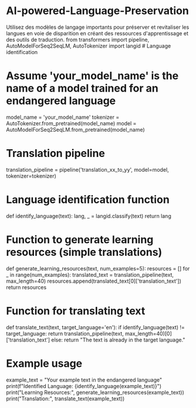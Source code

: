 # AI-powered-Language-Preservation
Utilisez des modèles de langage importants pour préserver et revitaliser les langues en voie de disparition en créant des ressources d'apprentissage et des outils de traduction.
from transformers import pipeline, AutoModelForSeq2SeqLM, AutoTokenizer
import langid  # Language identification

# Assume 'your_model_name' is the name of a model trained for an endangered language
model_name = 'your_model_name'
tokenizer = AutoTokenizer.from_pretrained(model_name)
model = AutoModelForSeq2SeqLM.from_pretrained(model_name)

# Translation pipeline
translation_pipeline = pipeline('translation_xx_to_yy', model=model, tokenizer=tokenizer)

# Language identification function
def identify_language(text):
    lang, _ = langid.classify(text)
    return lang

# Function to generate learning resources (simple translations)
def generate_learning_resources(text, num_examples=5):
    resources = []
    for _ in range(num_examples):
        translated_text = translation_pipeline(text, max_length=40)
        resources.append(translated_text[0]['translation_text'])
    return resources

# Function for translating text
def translate_text(text, target_language='en'):
    if identify_language(text) != target_language:
        return translation_pipeline(text, max_length=40)[0]['translation_text']
    else:
        return "The text is already in the target language."

# Example usage
example_text = "Your example text in the endangered language"
print(f"Identified Language: {identify_language(example_text)}")
print("Learning Resources:", generate_learning_resources(example_text))
print("Translation:", translate_text(example_text))
